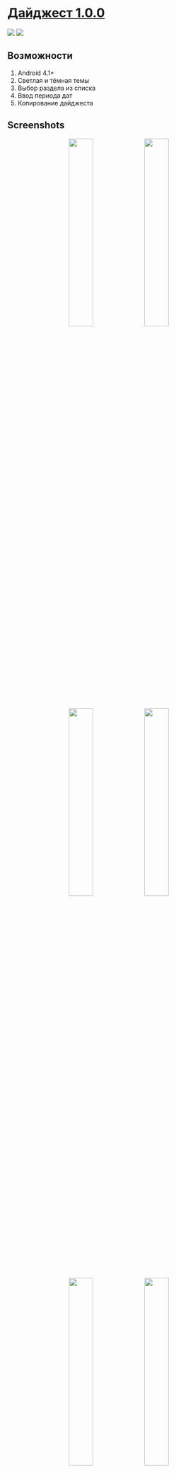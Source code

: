 # <a href="https://github.com/Keddnyo/DigestER/releases/latest">Дайджест 1.0.0</a>

<a href="https://github.com/Keddnyo/DigestER/releases"><img src="https://img.shields.io/github/downloads/keddnyo/digester/total?style=for-the-badge"></a>
<a href="https://github.com/Keddnyo/DigestER/releases/latest"><img src="https://img.shields.io/github/downloads/keddnyo/digester/latest/total?label=Latest%20downloads&style=for-the-badge"></a>

## Возможности
1. Android 4.1+
2. Светлая и тёмная темы
3. Выбор раздела из списка
4. Ввод периода дат
5. Копирование дайджеста

## Screenshots
<p align="center">
  <img src="https://user-images.githubusercontent.com/65981689/212893263-6f75a460-7f62-4396-9f10-3cf8b19ebec6.jpg" max-width="100%" width="33%">
  <img src="https://user-images.githubusercontent.com/65981689/212893267-9cf62aa6-c6c7-4b57-bd6d-788fd6a000fd.jpg" max-width="100%" width="33%">
  <img src="https://user-images.githubusercontent.com/65981689/212893270-c64179ba-e3df-4a12-ba8d-03db09f8244c.jpg" max-width="100%" width="33%">
  <img src="https://user-images.githubusercontent.com/65981689/212893277-bfb8452f-35c7-4504-962a-da91c47e5082.jpg" max-width="100%" width="33%">
  <img src="https://user-images.githubusercontent.com/65981689/212893275-2bbe215b-aa07-4ae9-b7f4-889ac846361b.jpg" max-width="100%" width="33%">
  <img src="https://user-images.githubusercontent.com/65981689/212893273-a6f3282d-6bc6-45c4-a293-f54ed297d227.jpg" max-width="100%" width="33%">
</p>

[Show on English](https://github.com/Keddnyo/DigestER/blob/master/README.md)
